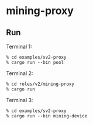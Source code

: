 # mining-proxy

## Run
Terminal 1:
```
% cd examples/sv2-proxy
% cargo run --bin pool
```

Terminal 2:
```
% cd roles/v2/mining-proxy
% cargo run
```

Terminal 3:
```
% cd examples/sv2-proxy
% cargo run --bin mining-device
```
